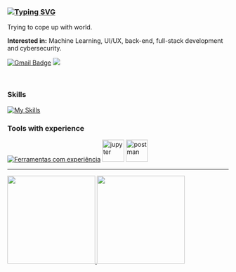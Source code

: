 
<div name="introduction" align="left">

<h3 align="left">
  <a href="https://git.io/typing-svg"><img src="https://readme-typing-svg.demolab.com?font=Roboto+Sans&weight=500&size=22&duration=3800&pause=1000&color=FF8000&width=435&lines=Hey%2C+Pratish+here!;%F0%9F%9A%80+Always+building%2C+always+breaking%2C+always+learning.;%F0%9F%A7%A9+Big+fan+of+solving+weird+bugs." alt="Typing SVG" /></a>
</h3>

<p>
Trying to cope up with world.
  
  <b>Interested in:</b> Machine Learning, UI/UX, back-end, full-stack development and cybersecurity.
</p>  

  <!-- Contact me -->
  [![Gmail Badge](https://img.shields.io/badge/gmail-5319bf.svg?style=for-the-badge&logo=gmail&logoColor=white&link=mailto:ingryddev@gmail.com)](mailto:pratishsg17124@gmail.com@gmail.com)
  <a href="https://www.linkedin.com/in/pratish-singh-6a620932b"><img src="https://img.shields.io/badge/linkedin-5319bf.svg?style=for-the-badge&logo=linkedin&logoColor=white"></a>
</div>
<br>

<div name="skills" align="left" gap="10">
    <h3>Skills</h3>
  
   [![My Skills](https://skillicons.dev/icons?i=html,css,js,java,css,nodejs,vite,vue,react,nextjs,tailwindcss,python,gsap)](https://skillicons.dev)
</div>


  <h3>Tools with experience</h3>
    
  [![Ferramentas com experiência](https://skillicons.dev/icons?i=figma,gamemakerstudio,androidstudio,idea,vscode,godot,ai,git&theme=dark)](https://skillicons.dev)
  <img src="https://cdn.jsdelivr.net/gh/devicons/devicon@latest/icons/jupyter/jupyter-original.svg" alt="jupyter" height="50">
  <img src="https://cdn.jsdelivr.net/gh/devicons/devicon@latest/icons/postman/postman-original.svg" alt="postman" height="50">


</div>
<hr>

<div align="left">
    <a href="https://github.com/DynamicThinker">
      <img height="200px" src="https://github-readme-stats.vercel.app/api/top-langs/?username=DynamicThinker&layout=compact&langs_count=10&theme=midnight-purple&hide=processing,yacc,html,css&border_radius"/>
      <img height="200px" src="https://github-readme-stats.vercel.app/api?username=DynamicThinker&show_icons=true&theme=midnight-purple&include_all_commits=true&count_private=true&border_radius"/>
    </a>
  </div>
 
